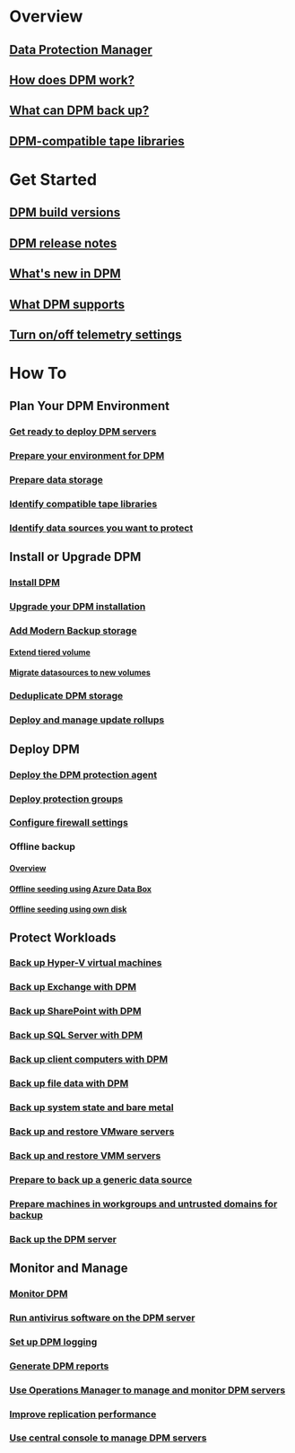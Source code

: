 # Overview
## [Data Protection Manager](dpm-overview.md)
## [How does DPM work?](how-dpm-protects-data.md)
## [What can DPM back up?](dpm-protection-matrix.md)
## [DPM-compatible tape libraries](dpm-compatible-tape-libraries.md)
# Get Started
## [DPM build versions](release-build-versions.md)
## [DPM release notes](dpm-release-notes.md)
## [What's new in DPM](what-s-new-in-dpm.md)
## [What DPM supports](dpm-support-issues.md)
## [Turn on/off telemetry settings](manage-telemetry.md)
# How To
## Plan Your DPM Environment
### [Get ready to deploy DPM servers](plan-dpm-deployment.md)
### [Prepare your environment for DPM](prepare-environment-for-dpm.md)
### [Prepare data storage](plan-long-and-short-term-data-storage.md)
### [Identify compatible tape libraries](identify-compatible-tape-libraries.md)
### [Identify data sources you want to protect](identify-data-sources-to-protect.md)
## Install or Upgrade DPM
### [Install DPM ](install-dpm.md)
### [Upgrade your DPM installation](upgrade-dpm.md)
### [Add Modern Backup storage](add-storage.md)
#### [Extend tiered volume](extend-tiered-volume.md)
#### [Migrate datasources to new volumes](volume-to-volume-migration.md)
### [Deduplicate DPM storage](deduplicate-dpm-storage.md)
### [Deploy and manage update rollups](update-rollups.md)
## Deploy DPM
### [Deploy the DPM protection agent](deploy-dpm-protection-agent.md)
### [Deploy protection groups](create-dpm-protection-groups.md)
### [Configure firewall settings](configure-firewall-settings-for-dpm.md)
### Offline backup
#### [Overview](offline-backup-overview.md)
#### [Offline seeding using Azure Data Box](offline-seeding-azure-data-box.md)
#### [Offline seeding using own disk](offline-backup-workflow.md)
## Protect Workloads
### [Back up Hyper-V virtual machines](back-up-hyper-v-virtual-machines.md)
### [Back up Exchange with DPM](back-up-exchange.md)
### [Back up SharePoint with DPM](back-up-sharepoint.md)
### [Back up SQL Server with DPM](back-up-sql-server.md)
### [Back up client computers with DPM](back-up-workstations.md)
### [Back up file data with DPM](back-up-file-data.md)
### [Back up system state and bare metal](back-up-system-state-and-bare-metal.md)
### [Back up and restore VMware servers](back-up-vmware.md)
### [Back up and restore VMM servers](back-up-vmm-server.md)
### [Prepare to back up a generic data source](back-up-generic-data-source.md)
### [Prepare machines in workgroups and untrusted domains for backup](back-up-machines-in-workgroups-and-untrusted-domains.md)
### [Back up the DPM server](back-up-the-dpm-server.md)
## Monitor and Manage
### [Monitor DPM](monitor-dpm.md)
### [Run antivirus software on the DPM server](run-antivirus-server.md)
### [Set up DPM logging](set-up-dpm-logging.md)
### [Generate DPM reports](generate-dpm-reports.md)
### [Use Operations Manager to manage and monitor DPM servers](use-ops-manager-to-manage-monitor-dpm.md)
### [Improve replication performance](improve-replication-performance.md)
### [Use central console to manage DPM servers](use-central-console-to-manage-multiple-dpm-servers.md)
